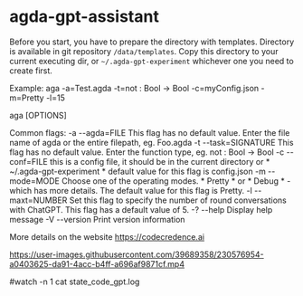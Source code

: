 # agda-gpt-assistant

Before you start, you have to prepare the directory with templates. Directory is
available in git repository `/data/templates`. Copy this directory to your current
executing dir, or `~/.agda-gpt-experiment` whichever one you need to create first.

Example: aga -a=Test.agda -t=not : Bool → Bool -c=myConfig.json -m=Pretty -l=15

aga [OPTIONS]

Common flags:
  -a --agda=FILE       This flag has no default value. Enter the file name of
                       agda or the entire filepath, eg. Foo.agda
  -t --task=SIGNATURE  This flag has no default value. Enter the function
                       type, eg.  not : Bool → Bool
  -c --conf=FILE       this is a config file, it should be in the current
                       directory or * ~/.agda-gpt-experiment * default value for
                       this flag is config.json
  -m --mode=MODE       Choose one of the operating modes. * Pretty * or
                       * Debug *  - which has more details. The default value
                       for this flag is Pretty.
  -l --maxt=NUMBER     Set this flag to specify the number of round
                       conversations with ChatGPT. This flag has a default
                       value of 5.
  -? --help            Display help message
  -V --version         Print version information

More details on the website https://codecredence.ai


https://user-images.githubusercontent.com/39689358/230576954-a0403625-da91-4acc-b4ff-a696af9871cf.mp4


#watch -n 1 cat state_code_gpt.log
